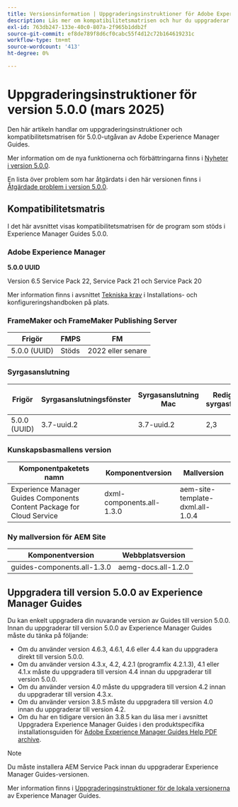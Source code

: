 ```yaml
---
title: Versionsinformation | Uppgraderingsinstruktioner för Adobe Experience Manager Guides 5.0.0
description: Läs mer om kompatibilitetsmatrisen och hur du uppgraderar till 5.0.0-utgåvan av Adobe Experience Manager Guides.
exl-id: 763db247-133e-40c0-807a-2f965b1ddb2f
source-git-commit: ef8de789f8d6cf0cabc55f4d12c72b164619231c
workflow-type: tm+mt
source-wordcount: '413'
ht-degree: 0%

---
```


# Uppgraderingsinstruktioner för version 5.0.0 (mars 2025)

Den här artikeln handlar om uppgraderingsinstruktioner och kompatibilitetsmatrisen för 5.0.0-utgåvan av Adobe Experience Manager Guides.

Mer information om de nya funktionerna och förbättringarna finns i [Nyheter i version 5.0.0](../release-info/whats-new-5-0-0.md).

En lista över problem som har åtgärdats i den här versionen finns i [Åtgärdade problem i version 5.0.0](../release-info/fixed-issues-5-0-0.md).

## Kompatibilitetsmatris

I det här avsnittet visas kompatibilitetsmatrisen för de program som stöds i Experience Manager Guides 5.0.0.

### Adobe Experience Manager

**5.0.0 UUID**

Version 6.5 Service Pack 22, Service Pack 21 och Service Pack 20

Mer information finns i avsnittet [Tekniska krav](../install-guide/download-install-technical-requirements.md) i Installations- och konfigureringshandboken på plats.

### FrameMaker och FrameMaker Publishing Server

| Frigör | FMPS | FM |
| --- | --- | --- |
| 5.0.0 (UUID) | Stöds | 2022 eller senare |

### Syrgasanslutning

| Frigör | Syrgasanslutningsfönster | Syrgasanslutning Mac | Redigera i syrgasfönster | Redigera i Syrgas Mac |
| --- | --- | --- |--- |--- |
| 5.0.0 (UUID) | 3.7-uuid.2 | 3.7-uuid.2 | 2,3 | 2,3 |

### Kunskapsbasmallens version

| Komponentpaketets namn | Komponentversion | Mallversion |
|---|---|---|
| Experience Manager Guides Components Content Package for Cloud Service | dxml-components.all-1.3.0 | aem-site-template-dxml.all-1.0.4 |

### Ny mallversion för AEM Site


| Komponentversion | Webbplatsversion |
|---|---|
| guides-components.all-1.3.0 | aemg-docs.all-1.2.0 |


## Uppgradera till version 5.0.0 av Experience Manager Guides

Du kan enkelt uppgradera din nuvarande version av Guides till version 5.0.0. Innan du uppgraderar till version 5.0.0 av Experience Manager Guides måste du tänka på följande:

- Om du använder version 4.6.3, 4.6.1, 4.6 eller 4.4 kan du uppgradera direkt till version 5.0.0.
- Om du använder version 4.3.x, 4.2, 4.2.1 (programfix 4.2.1.3), 4.1 eller 4.1.x måste du uppgradera till version 4.4 innan du uppgraderar till version 5.0.0.
- Om du använder version 4.0 måste du uppgradera till version 4.2 innan du uppgraderar till version 4.3.x.
- Om du använder version 3.8.5 måste du uppgradera till version 4.0 innan du uppgraderar till version 4.2.
- Om du har en tidigare version än 3.8.5 kan du läsa mer i avsnittet Uppgradera Experience Manager Guides i den produktspecifika installationsguiden för [Adobe Experience Manager Guides Help PDF archive](https://helpx.adobe.com/xml-documentation-for-experience-manager/archive.html).

>[!NOTE]
>
>Du måste installera AEM Service Pack innan du uppgraderar Experience Manager Guides-versionen.

Mer information finns i [Uppgraderingsinstruktioner för de lokala versionerna](../install-guide/upgrade-xml-documentation.md) av Experience Manager Guides.
